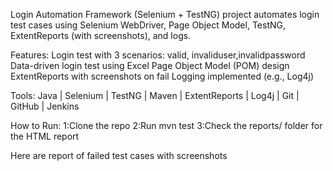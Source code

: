 Login Automation Framework (Selenium + TestNG)
project automates login test cases using Selenium WebDriver, Page Object Model, TestNG, ExtentReports (with screenshots), and logs.

Features:
Login test with 3 scenarios: valid, invaliduser,invalidpassword
Data-driven login test using Excel
Page Object Model (POM) design
ExtentReports with screenshots on fail
Logging implemented (e.g., Log4j)


 Tools:
Java | Selenium | TestNG | Maven | ExtentReports | Log4j | Git | GitHub | Jenkins

How to Run:
1:Clone the repo
2:Run mvn test
3:Check the reports/ folder for the HTML report

Here are report of failed test cases with screenshots 



